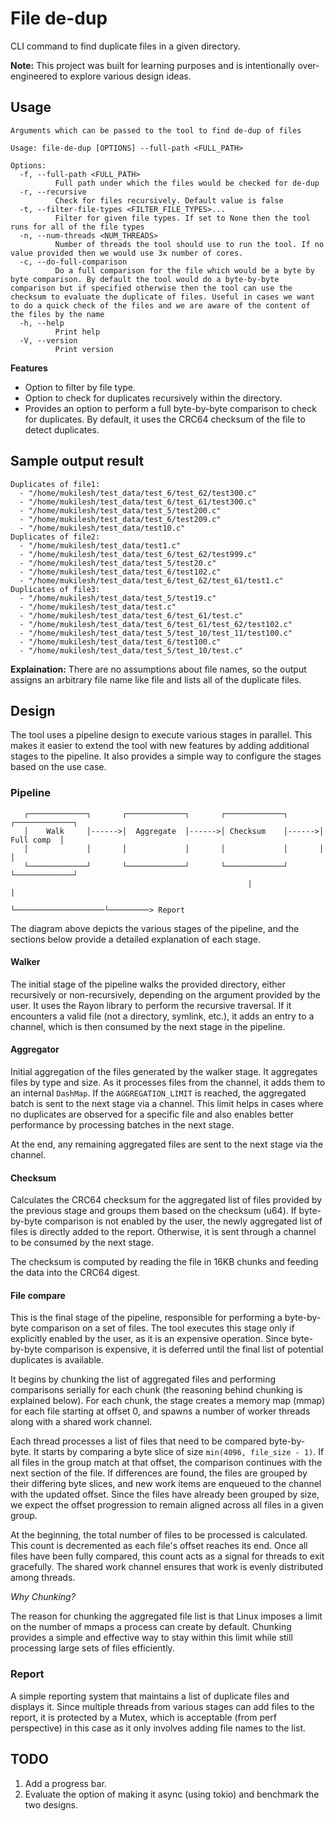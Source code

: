 # File de-dup

CLI command to find duplicate files in a given directory.

**Note:** This project was built for learning purposes and is intentionally over-engineered to explore various design ideas.

## Usage

```
Arguments which can be passed to the tool to find de-dup of files

Usage: file-de-dup [OPTIONS] --full-path <FULL_PATH>

Options:
  -f, --full-path <FULL_PATH>
          Full path under which the files would be checked for de-dup
  -r, --recursive
          Check for files recursively. Default value is false
  -t, --filter-file-types <FILTER_FILE_TYPES>...
          Filter for given file types. If set to None then the tool runs for all of the file types
  -n, --num-threads <NUM_THREADS>
          Number of threads the tool should use to run the tool. If no value provided then we would use 3x number of cores.
  -c, --do-full-comparison
          Do a full comparison for the file which would be a byte by byte comparison. By default the tool would do a byte-by-byte comparison but if specified otherwise then the tool can use the checksum to evaluate the duplicate of files. Useful in cases we want to do a quick check of the files and we are aware of the content of the files by the name
  -h, --help
          Print help
  -V, --version
          Print version
```

**Features**

- Option to filter by file type.
- Option to check for duplicates recursively within the directory.
- Provides an option to perform a full byte-by-byte comparison to check for duplicates. By default, it uses the CRC64 checksum of the file to detect duplicates.

## Sample output result 

```
Duplicates of file1:
  - "/home/mukilesh/test_data/test_6/test_62/test300.c"
  - "/home/mukilesh/test_data/test_6/test_61/test300.c"
  - "/home/mukilesh/test_data/test_5/test200.c"
  - "/home/mukilesh/test_data/test_6/test209.c"
  - "/home/mukilesh/test_data/test10.c"
Duplicates of file2:
  - "/home/mukilesh/test_data/test1.c"
  - "/home/mukilesh/test_data/test_6/test_62/test999.c"
  - "/home/mukilesh/test_data/test_5/test20.c"
  - "/home/mukilesh/test_data/test_6/test102.c"
  - "/home/mukilesh/test_data/test_6/test_62/test_61/test1.c"
Duplicates of file3:
  - "/home/mukilesh/test_data/test_5/test19.c"
  - "/home/mukilesh/test_data/test.c"
  - "/home/mukilesh/test_data/test_6/test_61/test.c"
  - "/home/mukilesh/test_data/test_6/test_61/test_62/test102.c"
  - "/home/mukilesh/test_data/test_5/test_10/test_11/test100.c"
  - "/home/mukilesh/test_data/test_6/test100.c"
  - "/home/mukilesh/test_data/test_5/test_10/test.c"
```

**Explaination:** There are no assumptions about file names, so the output assigns an arbitrary file name like file<index> and lists all of the duplicate files.

## Design

The tool uses a pipeline design to execute various stages in parallel. This makes it easier to extend the tool with new features by adding additional stages to the pipeline. It also provides a simple way to configure the stages based on the use case.

### Pipeline

```
   ┌─────────────┐       ┌─────────────┐       ┌─────────────┐       ┌─────────────┐
   │    Walk     │------>│  Aggregate  │------>│ Checksum    │------>│  Full comp  │
   │             │       │             │       │             │       │             │
   └─────────────┘       └─────────────┘       └─────────────┘       └─────────────┘
                                                     |                    |
                                                     └────────────────────└─────────> Report
```

The diagram above depicts the various stages of the pipeline, and the sections below provide a detailed explanation of each stage.

#### Walker

The initial stage of the pipeline walks the provided directory, either recursively or non-recursively, depending on the argument provided by the user. It uses the Rayon library to perform the recursive traversal. If it encounters a valid file (not a directory, symlink, etc.), it adds an entry to a channel, which is then consumed by the next stage in the pipeline.

#### Aggregator

Initial aggregation of the files generated by the walker stage. It aggregates files by type and size. As it processes files from the channel, it adds them to an internal `DashMap`. If the `AGGREGATION_LIMIT` is reached, the aggregated batch is sent to the next stage via a channel. This limit helps in cases where no duplicates are observed for a specific file and also enables better performance by processing batches in the next stage.

At the end, any remaining aggregated files are sent to the next stage via the channel.

#### Checksum

Calculates the CRC64 checksum for the aggregated list of files provided by the previous stage and groups them based on the checksum (u64). If byte-by-byte comparison is not enabled by the user, the newly aggregated list of files is directly added to the report. Otherwise, it is sent through a channel to be consumed by the next stage.

The checksum is computed by reading the file in 16KB chunks and feeding the data into the CRC64 digest.

#### File compare

This is the final stage of the pipeline, responsible for performing a byte-by-byte comparison on a set of files. The tool executes this stage only if explicitly enabled by the user, as it is an expensive operation. Since byte-by-byte comparison is expensive, it is deferred until the final list of potential duplicates is available.

It begins by chunking the list of aggregated files and performing comparisons serially for each chunk (the reasoning behind chunking is explained below). For each chunk, the stage creates a memory map (mmap) for each file starting at offset 0, and spawns a number of worker threads along with a shared work channel.

Each thread processes a list of files that need to be compared byte-by-byte. It starts by comparing a byte slice of size `min(4096, file_size - 1)`. If all files in the group match at that offset, the comparison continues with the next section of the file. If differences are found, the files are grouped by their differing byte slices, and new work items are enqueued to the channel with the updated offset. Since the files have already been grouped by size, we expect the offset progression to remain aligned across all files in a given group.

At the beginning, the total number of files to be processed is calculated. This count is decremented as each file's offset reaches its end. Once all files have been fully compared, this count acts as a signal for threads to exit gracefully. The shared work channel ensures that work is evenly distributed among threads.

*Why Chunking?*

The reason for chunking the aggregated file list is that Linux imposes a limit on the number of mmaps a process can create by default. Chunking provides a simple and effective way to stay within this limit while still processing large sets of files efficiently.

### Report

A simple reporting system that maintains a list of duplicate files and displays it. Since multiple threads from various stages can add files to the report, it is protected by a Mutex, which is acceptable (from perf perspective) in this case as it only involves adding file names to the list.

## TODO

1. Add a progress bar.
2. Evaluate the option of making it async (using tokio) and benchmark the two designs.
